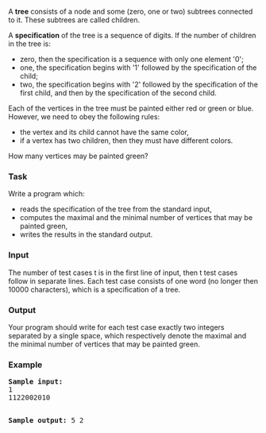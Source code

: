 <p>A <b>tree</b> consists of a node and some (zero, one or two) subtrees connected
to it. These subtrees are called children.</p>
<p>A <b>specification</b> of the tree is a sequence of digits. If the number of
children in the tree is:</p>
<ul>
<li>zero, then the specification is a sequence with only one element '0';
</li><li>one, the specification begins with '1' followed by the specification of the
  child;
</li><li>two, the specification begins with '2' followed by the specification of the
  first child, and then by the specification of the second child.
</li></ul>
<p>Each of the vertices in the tree must be painted either red or green or blue.<br>
However, we need to obey the following rules:</p>
<ul>
<li>the vertex and its child cannot have the same color,
</li><li>if a vertex has two children, then they must have different colors.
</li></ul>
<p>How many vertices may be painted green?</p>

<h3>Task</h3>
<p>
Write a program which:
</p><ul>
<li>reads the specification of the tree from the standard input,
</li><li>computes the maximal and the minimal number of vertices that may be painted
  green,
</li><li>writes the results in the standard output.
</li></ul>

<h3>Input</h3>

<p>
The number of test cases t is in the first line of input, then t test cases follow in separate lines.
Each test case consists of one word (no
longer then 10000 characters), which is a specification of a tree.</p>

<h3>Output</h3>

<p>Your program should write for each test case 
exactly two integers separated by a single space, which respectively
denote the
maximal and the minimal number of vertices that may be painted green.</p>

<h3>Example</h3>
<pre><b>Sample input:</b>
1
1122002010

<b>Sample output:</b>
5 2
</pre>